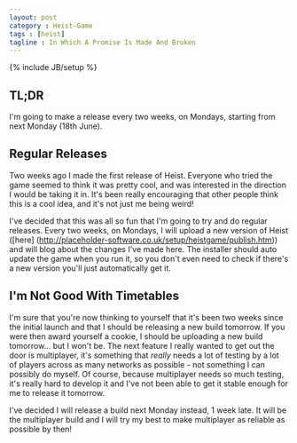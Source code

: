 ```yaml
---
layout: post
category : Heist-Game
tags : [heist]
tagline : In Which A Promise Is Made And Broken
---
```

{% include JB/setup %}


## TL;DR

I'm going to make a release every two weeks, on Mondays, starting from next Monday (18th June).

## Regular Releases

Two weeks ago I made the first release of Heist. Everyone who tried the game seemed to think it was pretty cool, and was interested in the direction I would be taking it in. It's been really encouraging that other people think this is a cool idea, and it's not just me being weird!

I've decided that this was all so fun that I'm going to try and do regular releases. Every two weeks, on Mondays, I will upload a new version of Heist ([here] (http://placeholder-software.co.uk/setup/heistgame/publish.htm)) and will blog about the changes I've made here. The installer should auto update the game when you run it, so you don't even need to check if there's a new version you'll just automatically get it.

## I'm Not Good With Timetables

I'm sure that you're now thinking to yourself that it's been two weeks since the initial launch and that I should be releasing a new build tomorrow. If you were then award yourself a cookie, I should be uploading a new build tomorrow... but I won't be. The next feature I really wanted to get out the door is multiplayer, it's something that _really_ needs a lot of testing by a lot of players across as many networks as possible - not something I can possibly do myself. Of course, because multiplayer needs so much testing, it's really hard to develop it and I've not been able to get it stable enough for me to release it tomorrow.

I've decided I will release a build next Monday instead, 1 week late. It will be the multiplayer build and I will try my best to make multiplayer as reliable as possible by then!